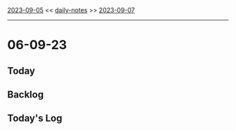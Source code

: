 [2023-09-05](daily_notes/2023-09-05) << [daily-notes](notes/daily-notes.md) >> [2023-09-07](daily_notes/2023-09-07)

---
# 06-09-23

## Today


## Backlog


## Today's Log
